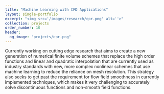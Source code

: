 ```yaml
---
title: "Machine Learning with CFD Applications"
layout: single-portfolio
excerpt: "<img src='/images/research/epr.png' alt=''>"
collection: projects
order_number: 10
header: 
  og_image: "projects/epr.png"
---
```


Currently working on cutting edge research that aims to create a new generation of numerical finite volume schemes that replace the high order functions and linear and quadratic interpolation that are currently used as industry standards with new, more complex nonlinear schemes that use machine learning to reduce the reliance on mesh resolution. This strategy also seeks to get past the requirement for flow field smoothness in currently implemented techniques, which makes it very challenging to accurately solve discontinuous functions and non-smooth field functions.